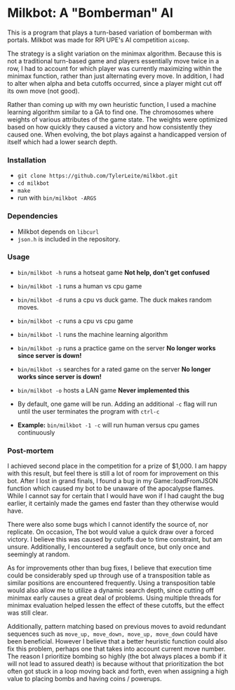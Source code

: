 # Milkbot: A "Bomberman" AI

This is a program that plays a turn-based variation of bomberman with portals. Milkbot was made for RPI UPE's AI competition `aicomp`.

The strategy is a slight variation on the minimax algorithm. Because this is not a traditional turn-based game and players essentially move twice in a row, I had to account for which player was currently maximizing within the minimax function, rather than just alternating every move. In addition, I had to alter when alpha and beta cutoffs occurred, since a player might cut off its own move (not good).

Rather than coming up with my own heuristic function, I used a machine learning algorithm similar to a GA to find one. The chromosomes where weights of various attributes of the game state. The weights were optimized based on how quickly they caused a victory and how consistently they caused one. When evolving, the bot plays against a handicapped version of itself which had a lower search depth.

### Installation
* `git clone https://github.com/TylerLeite/milkbot.git`
* `cd milkbot`
* `make`
* run with `bin/milkbot -ARGS`

### Dependencies
* Milkbot depends on `libcurl`
* `json.h` is included in the repository.

### Usage
* `bin/milkbot -h` runs a hotseat game <b>Not help, don't get confused</b>
* `bin/milkbot -1` runs a human vs cpu game
* `bin/milkbot -d` runs a cpu vs duck game. The duck makes random moves.
* `bin/milkbot -c` runs a cpu vs cpu game
* `bin/milkbot -l` runs the machine learning algorithm
* `bin/milkbot -p` runs a practice game on the server <b>No longer works since server is down!</b>
* `bin/milkbot -s` searches for a rated game on the server <b>No longer works since server is down!</b>
* `bin/milkbot -o` hosts a LAN game <b>Never implemented this</b>
* By default, one game will be run. Adding an additional `-c` flag will run until the user terminates the program with `ctrl-c`

* <b>Example:</b> `bin/milkbot -1 -c` will run human versus cpu games continuously

### Post-mortem
I achieved second place in the competition for a prize of $1,000. I am happy with this result, but feel there is still a lot of room for improvement on this bot. After I lost in grand finals, I found a bug in my Game::loadFromJSON function which caused my bot to be unaware of the apocalypse flames. While I cannot say for certain that I would have won if I had caught the bug earlier, it certainly made the games end faster than they otherwise would have.

There were also some bugs which I cannot identify the source of, nor replicate. On occasion, The bot would value a quick draw over a forced victory. I believe this was caused by cutoffs due to time constraint, but am unsure. Additionally, I encountered a segfault once, but only once and seemingly at random.

As for improvements other than bug fixes, I believe that execution time could be considerably sped up through use of a transposition table as similar positions are encountered frequently. Using a transposition table would also allow me to utilize a dynamic search depth, since cutting off minimax early causes a great deal of problems. Using multiple threads for minimax evaluation helped lessen the effect of these cutoffs, but the effect was still clear.

Additionally, pattern matching based on previous moves to avoid redundant sequences such as `move_up, move_down, move_up, move_down` could have been beneficial. However I believe that a better heuristic function could also fix this problem, perhaps one that takes into account current move number. The reason I prioritize bombing so highly (the bot always places a bomb if it will not lead to assured death) is because without that prioritization the bot often got stuck in a loop moving back and forth, even when assigning a high value to placing bombs and having coins / powerups.
